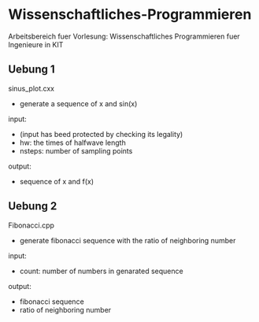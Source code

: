 # Wissenschaftliches-Programmieren
Arbeitsbereich fuer Vorlesung: Wissenschaftliches Programmieren fuer Ingenieure in KIT

## Uebung 1
sinus_plot.cxx
* generate a sequence of x and sin(x)

input: 
* (input has beed protected by checking its legality)
* hw: the times of halfwave length
* nsteps: number of sampling points

output:
* sequence of x and f(x)

## Uebung 2
Fibonacci.cpp
* generate fibonacci sequence with the ratio of neighboring number

input:
* count: number of numbers in genarated sequence

output:
* fibonacci sequence
* ratio of neighboring number

